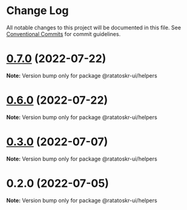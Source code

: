 # Change Log

All notable changes to this project will be documented in this file.
See [Conventional Commits](https://conventionalcommits.org) for commit guidelines.

# [0.7.0](https://github.com/ratatoskr-ui/ratatoskr-ui/compare/v0.6.2...v0.7.0) (2022-07-22)

**Note:** Version bump only for package @ratatoskr-ui/helpers





# [0.6.0](https://github.com/ratatoskr-ui/ratatoskr-ui/compare/v0.5.7...v0.6.0) (2022-07-22)

**Note:** Version bump only for package @ratatoskr-ui/helpers





# [0.3.0](https://github.com/ratatoskr-ui/ratatoskr-ui/compare/v0.2.0...v0.3.0) (2022-07-07)

**Note:** Version bump only for package @ratatoskr-ui/helpers





# 0.2.0 (2022-07-05)

**Note:** Version bump only for package @ratatoskr-ui/helpers
